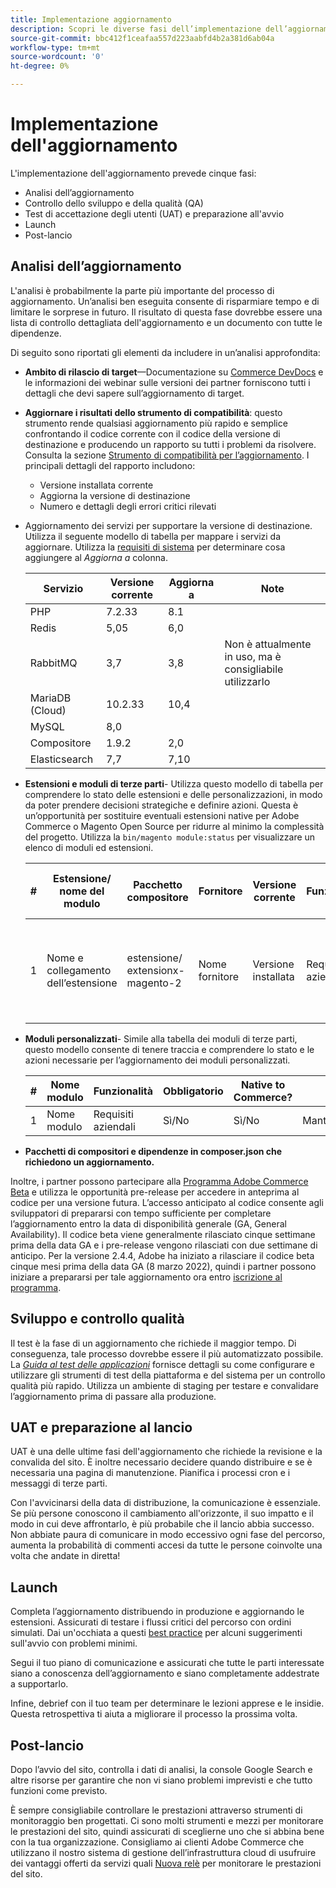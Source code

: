 ```yaml
---
title: Implementazione aggiornamento
description: Scopri le diverse fasi dell’implementazione dell’aggiornamento per i progetti Adobe Commerce e Magenti Open Source.
source-git-commit: bbc412f1ceafaa557d223aabfd4b2a381d6ab04a
workflow-type: tm+mt
source-wordcount: '0'
ht-degree: 0%

---
```



# Implementazione dell&#39;aggiornamento

L&#39;implementazione dell&#39;aggiornamento prevede cinque fasi:

- Analisi dell’aggiornamento
- Controllo dello sviluppo e della qualità (QA)
- Test di accettazione degli utenti (UAT) e preparazione all&#39;avvio
- Launch
- Post-lancio

## Analisi dell’aggiornamento

L&#39;analisi è probabilmente la parte più importante del processo di aggiornamento. Un’analisi ben eseguita consente di risparmiare tempo e di limitare le sorprese in futuro. Il risultato di questa fase dovrebbe essere una lista di controllo dettagliata dell&#39;aggiornamento e un documento con tutte le dipendenze.

Di seguito sono riportati gli elementi da includere in un’analisi approfondita:

- **Ambito di rilascio di target**—Documentazione su [Commerce DevDocs](https://devdocs.magento.com) e le informazioni dei webinar sulle versioni dei partner forniscono tutti i dettagli che devi sapere sull’aggiornamento di target.

- **Aggiornare i risultati dello strumento di compatibilità**: questo strumento rende qualsiasi aggiornamento più rapido e semplice confrontando il codice corrente con il codice della versione di destinazione e producendo un rapporto su tutti i problemi da risolvere. Consulta la sezione [Strumento di compatibilità per l’aggiornamento](../upgrade-compatibility-tool/overview.md). I principali dettagli del rapporto includono:

   - Versione installata corrente
   - Aggiorna la versione di destinazione
   - Numero e dettagli degli errori critici rilevati

- Aggiornamento dei servizi per supportare la versione di destinazione. Utilizza il seguente modello di tabella per mappare i servizi da aggiornare. Utilizza la [requisiti di sistema](https://devdocs.magento.com/guides/v2.4/install-gde/system-requirements.html) per determinare cosa aggiungere al _Aggiorna a_ colonna.


   | Servizio | Versione corrente | Aggiorna a | Note |
   |-----------------|-----------------|------------|----------------------------------------------------------|
   | PHP | 7.2.33 | 8.1 |  |
   | Redis | 5,05 | 6,0 |  |
   | RabbitMQ | 3,7 | 3,8 | Non è attualmente in uso, ma è consigliabile utilizzarlo |
   | MariaDB (Cloud) | 10.2.33 | 10,4 |  |
   | MySQL | 8,0 |  |  |
   | Compositore | 1.9.2 | 2,0 |  |
   | Elasticsearch | 7,7 | 7,10 |  |

- **Estensioni e moduli di terze parti**- Utilizza questo modello di tabella per comprendere lo stato delle estensioni e delle personalizzazioni, in modo da poter prendere decisioni strategiche e definire azioni. Questa è un’opportunità per sostituire eventuali estensioni native per Adobe Commerce o Magento Open Source per ridurre al minimo la complessità del progetto. Utilizza la `bin/magento module:status` per visualizzare un elenco di moduli ed estensioni.

   | # | Estensione/<br>nome del modulo | Pacchetto compositore | Fornitore | Versione corrente | Funzionalità | Compatibile con gli ultimi<br>Versione commerciale? | Problemi | Native to Commerce? | Azione | Note |
   |---|-----------------------------|------------------------------------|-------------|-------------------|-----------------------|---------------------------------------------|--------------------------------------------------|---------------------|-------------------------|-------|
   | 1 | Nome e collegamento dell’estensione | estensione/<br>extensionx-magento-2 | Nome fornitore | Versione installata | Requisiti aziendali | Sì/No | Elenco dei problemi identificati che devono affrontare questa estensione | Sì/No | Mantieni/sostituisci/<br>Rimuovi |  |

- **Moduli personalizzati**- Simile alla tabella dei moduli di terze parti, questo modello consente di tenere traccia e comprendere lo stato e le azioni necessarie per l’aggiornamento dei moduli personalizzati.

   | # | Nome modulo | Funzionalità | Obbligatorio | Native to Commerce? | Azione | Note |
   |---|--------------|-----------------------|-----------|---------------------|---------------------|-------|
   | 1 | Nome modulo | Requisiti aziendali | Sì/No | Sì/No | Mantieni/sostituisci/Rimuovi |  |

- **Pacchetti di compositori e dipendenze in composer.json che richiedono un aggiornamento.**

Inoltre, i partner possono partecipare alla [Programma Adobe Commerce Beta](https://devdocs.magento.com/release/beta-program.html) e utilizza le opportunità pre-release per accedere in anteprima al codice per una versione futura. L’accesso anticipato al codice consente agli sviluppatori di prepararsi con tempo sufficiente per completare l’aggiornamento entro la data di disponibilità generale (GA, General Availability). Il codice beta viene generalmente rilasciato cinque settimane prima della data GA e i pre-release vengono rilasciati con due settimane di anticipo. Per la versione 2.4.4, Adobe ha iniziato a rilasciare il codice beta cinque mesi prima della data GA (8 marzo 2022), quindi i partner possono iniziare a prepararsi per tale aggiornamento ora entro [iscrizione al programma](https://community.magento.com/t5/Magento-DevBlog/BREAKING-NEWS-2-4-4-beta-releases-are-coming-soon/ba-p/484310).

## Sviluppo e controllo qualità

Il test è la fase di un aggiornamento che richiede il maggior tempo. Di conseguenza, tale processo dovrebbe essere il più automatizzato possibile. La _[Guida al test delle applicazioni](https://devdocs.magento.com/guides/v2.4/test/testing.html)_ fornisce dettagli su come configurare e utilizzare gli strumenti di test della piattaforma e del sistema per un controllo qualità più rapido. Utilizza un ambiente di staging per testare e convalidare l’aggiornamento prima di passare alla produzione.

## UAT e preparazione al lancio

UAT è una delle ultime fasi dell&#39;aggiornamento che richiede la revisione e la convalida del sito. È inoltre necessario decidere quando distribuire e se è necessaria una pagina di manutenzione. Pianifica i processi cron e i messaggi di terze parti.

Con l&#39;avvicinarsi della data di distribuzione, la comunicazione è essenziale. Se più persone conoscono il cambiamento all&#39;orizzonte, il suo impatto e il modo in cui deve affrontarlo, è più probabile che il lancio abbia successo. Non abbiate paura di comunicare in modo eccessivo ogni fase del percorso, aumenta la probabilità di commenti accesi da tutte le persone coinvolte una volta che andate in diretta!

## Launch

Completa l’aggiornamento distribuendo in produzione e aggiornando le estensioni. Assicurati di testare i flussi critici del percorso con ordini simulati. Dai un&#39;occhiata a questi [best practice](../prepare/best-practices.md) per alcuni suggerimenti sull&#39;avvio con problemi minimi.

Segui il tuo piano di comunicazione e assicurati che tutte le parti interessate siano a conoscenza dell’aggiornamento e siano completamente addestrate a supportarlo.

Infine, debrief con il tuo team per determinare le lezioni apprese e le insidie. Questa retrospettiva ti aiuta a migliorare il processo la prossima volta.

## Post-lancio

Dopo l’avvio del sito, controlla i dati di analisi, la console Google Search e altre risorse per garantire che non vi siano problemi imprevisti e che tutto funzioni come previsto.

È sempre consigliabile controllare le prestazioni attraverso strumenti di monitoraggio ben progettati. Ci sono molti strumenti e mezzi per monitorare le prestazioni del sito, quindi assicurati di sceglierne uno che si abbina bene con la tua organizzazione. Consigliamo ai clienti Adobe Commerce che utilizzano il nostro sistema di gestione dell’infrastruttura cloud di usufruire dei vantaggi offerti da servizi quali [Nuova relè](https://devdocs.magento.com/cloud/project/new-relic.html) per monitorare le prestazioni del sito.

